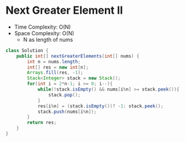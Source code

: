 # Next Greater Element II

- Time Complexity: O(N)
- Space Complexity: O(N)
  - N as length of nums

```java
class Solution {
    public int[] nextGreaterElements(int[] nums) {
        int n = nums.length;
        int[] res = new int[n];
        Arrays.fill(res, -1);
        Stack<Integer> stack = new Stack();
        for(int i = 2*n-1; i >= 0; i--){
            while(!stack.isEmpty() && nums[i%n] >= stack.peek()){
                stack.pop();
            }
            res[i%n] = (stack.isEmpty())? -1: stack.peek();
            stack.push(nums[i%n]);
        }
        return res;
    }
}
```
